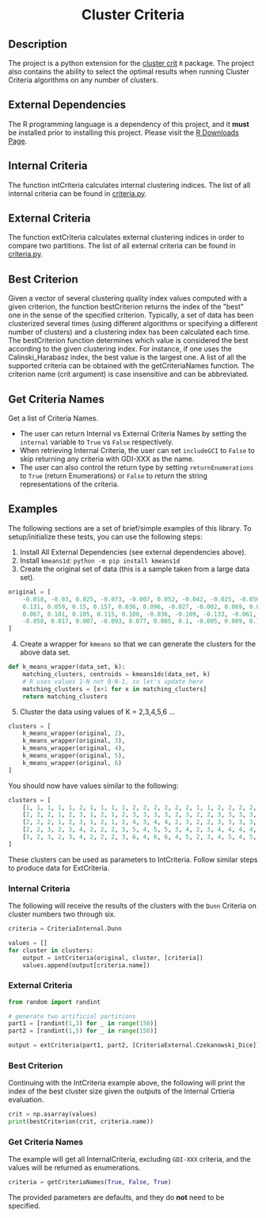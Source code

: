 <h1 align="center">
  <br>Cluster Criteria</br>
</h1>

<h2 align="center">



## Description

The project is a python extension for the [cluster crit](https://cran.r-project.org/web/packages/clusterCrit/index.html) `R` package. The project also contains the ability to select the optimal results when running Cluster Criteria algorithms on any number of clusters.

## External Dependencies

The R programming language is a dependency of this project, and it **must** be installed prior to installing this project. Please visit the [R Downloads Page](https://www.r-project.org/).


## Internal Criteria

The function intCriteria calculates internal clustering indices. The list of all internal criteria can be found in [criteria.py](https://github.com/barbacbd/ClusterCrit/blob/main/cluster_crit/criteria.py).

## External Criteria

The function extCriteria calculates external clustering indices in order to compare two partitions. The list of all external criteria can be found in [criteria.py](https://github.com/barbacbd/ClusterCrit/blob/main/cluster_crit/criteria.py).

## Best Criterion

Given a vector of several clustering quality index values computed with a given criterion, the function bestCriterion returns the index of the "best" one in the sense of the specified criterion.
Typically, a set of data has been clusterized several times (using different algorithms or specifying a different number of clusters) and a clustering index has been calculated each
time. The bestCriterion function determines which value is considered the best according to the given clustering index. For instance, if one uses the Calinski_Harabasz index, the best
value is the largest one. A list of all the supported criteria can be obtained with the getCriteriaNames function. The criterion name (crit argument) is case insensitive and can be abbreviated.

## Get Criteria Names

Get a list of Criteria Names.

- The user can return Internal vs External Criteria Names by setting the `internal` variable to `True` vs `False` respectively.
- When retrieving Internal Criteria, the user can set `includeGCI` to `False` to skip returning any criteria with GDI-XXX as the name.
- The user can also control the return type by setting `returnEnumerations` to `True` (return Enumerations) or `False` to return the string representations of the criteria.

## Examples

The following sections are a set of brief/simple examples of this library. To setup/initialize these tests, you can use the following steps:

1. Install All External Dependencies (see external dependencies above).
2. Install `kmeans1d`: `python -m pip install kmeans1d`
3. Create the original set of data (this is a sample taken from a large data set).

```python
original = [
    -0.018, -0.03, 0.025, -0.073, -0.007, 0.052, -0.042, -0.025, -0.056, 0.005,
    0.131, 0.059, 0.15, 0.157, 0.036, 0.096, -0.027, -0.002, 0.069, 0.099,
    0.067, 0.101, 0.105, 0.115, 0.108, -0.036, -0.109, -0.133, -0.061, -0.045,
    -0.058, 0.017, 0.007, -0.093, 0.077, 0.085, 0.1, -0.005, 0.009, 0.16
]
```

4. Create a wrapper for `kmeans` so that we can generate the clusters for the above data set.

```python
def k_means_wrapper(data_set, k):
    matching_clusters, centroids = kmeans1dc(data_set, k)
    # R uses values 1-N not 0-N-1, so let's update here
    matching_clusters = [x+1 for x in matching_clusters]
    return matching_clusters
```

5. Cluster the data using values of K = 2,3,4,5,6 ...

```python
clusters = [
    k_means_wrapper(original, 2),
    k_means_wrapper(original, 3),
    k_means_wrapper(original, 4),
    k_means_wrapper(original, 5),
    k_means_wrapper(original, 6)
]
```

You should now have values similar to the following:

```python
clusters = [
    [1, 1, 1, 1, 1, 2, 1, 1, 1, 1, 2, 2, 2, 2, 2, 2, 1, 1, 2, 2, 2, 2, 2, 2, 2, 1, 1, 1, 1, 1, 1, 1, 1, 1, 2, 2, 2, 1, 1, 2],
    [2, 2, 2, 1, 2, 3, 1, 2, 1, 2, 3, 3, 3, 3, 2, 3, 2, 2, 3, 3, 3, 3, 3, 3, 3, 2, 1, 1, 1, 1, 1, 2, 2, 1, 3, 3, 3, 2, 2, 3],
    [2, 2, 2, 1, 2, 3, 1, 2, 1, 2, 4, 3, 4, 4, 2, 3, 2, 2, 3, 3, 3, 3, 3, 3, 3, 2, 1, 1, 1, 1, 1, 2, 2, 1, 3, 3, 3, 2, 2, 4],
    [2, 2, 3, 2, 3, 4, 2, 2, 2, 3, 5, 4, 5, 5, 3, 4, 2, 3, 4, 4, 4, 4, 4, 4, 4, 2, 1, 1, 2, 2, 2, 3, 3, 1, 4, 4, 4, 3, 3, 5],
    [3, 2, 3, 2, 3, 4, 2, 2, 2, 3, 6, 4, 6, 6, 4, 5, 2, 3, 4, 5, 4, 5, 5, 5, 5, 2, 1, 1, 2, 2, 2, 3, 3, 1, 4, 5, 5, 3, 3, 6],
]
```

These clusters can be used as parameters to IntCriteria. Follow similar steps to produce data for ExtCriteria.


### Internal Criteria

The following will receive the results of the clusters with the `Dunn` Criteria on cluster numbers two through six.

```python
criteria = CriteriaInternal.Dunn

values = []
for cluster in clusters:
    output = intCriteria(original, cluster, [criteria])
    values.append(output[criteria.name])
```

### External Criteria

```python
from random import randint

# generate two artificial partitions
part1 = [randint(1,3) for _ in range(150)]
part2 = [randint(1,5) for _ in range(150)]

output = extCriteria(part1, part2, [CriteriaExternal.Czekanowski_Dice])
```

### Best Criterion

Continuing with the IntCriteria example above, the following will print the index of the best cluster size given the
outputs of the Internal Crtieria evaluation.

```python
crit = np.asarray(values)
print(bestCriterion(crit, criteria.name))
```

### Get Criteria Names

The example will get all InternalCriteria, excluding `GDI-XXX` criteria, and the values will be returned as enumerations.

```python
criteria = getCriteriaNames(True, False, True)
```

The provided parameters are defaults, and they do **not** need to be specified. 
